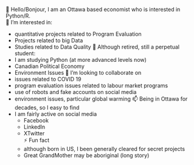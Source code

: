 👋 Hello/Bonjour, I am an Ottawa based economist who is interested in Python/R.   
👀 I’m interested in: 
- quantitative projects related to Program Evaluation
- Projects related to big Data
- Studies related to Data Quality
🌱 Although retired, still a perpetual student:
- I am studying Python (at more advanced levels now)
- Canadian Political Economy
- Environment Issues
💞️ I’m looking to collaborate on
- issues related to COVID 19
- program evaluation issues related to labour market programs
- use of robots and fake accounts on social media
- environment issues, particular global warming
📫 Being in Ottawa for decades, so I easy to find
- I am fairly active on social media
  - Facebook
  - LinkedIn
  - XTwitter  
⚡ Fun fact
  - although born in US, I been generally cleared for secret projects
  - Great GrandMother may be aboriginal (long story)

